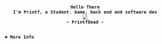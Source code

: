 <div align="justify">
<!-- Profile -->
<p align="center">
  <samp>
    <b>
      Hello There
    <br>
      I'm Printf, a Student. Game, back end and software dev
    </b>
    <br>
      <image src="https://readme-typing-svg.herokuapp.com?font=Iosevka&size=16&pause=1000&color=6791C9&center=true&vCenter=true&random=false&width=410&height=45&lines=I+love+programming+and+games.;Gaming+%26+C%2B%2B+enthusiast.;I+love+coffe.;Naruto+fan.;I'm+17+y.">
    <br>
    <b>
      ~ PrintfDead ~
    </b>
  </samp>
</p>

<br>

<details>
<summary><samp><b>More Info</b></samp></summary>

<h2></h2><br>

<!-- Contact Me -->
<p align="center">
  <samp>
    [<a href="https://twitter.com/usdjoaco">twitter</a>]
    [<a href="https://jjprintf.github.io">portafolio</a>]
    [<a href="https://dsc.bio/printf">discord-bio</a>]
    [<a href="mailto:printfcontact@gmail.com">e-mail</a>]
    [<a href="https://discord.gg/gNypW5aYyj">printf cave.</a>]
  </samp>
</p>

<h2></h2><br>

<!-- Profile Views Badge -->
<p align="center">
  <samp>
  <a href="#--------">
    <img src="https://komarev.com/ghpvc/?username=jjprintf&label=Profile+Views&color=blue&style=for-the-badge&abbreviated=true" alt="profile views" /> 
  </a>
  </samp>
</p>

<!-- Github Stats -->
<div align="center">
    <a href="#--------"><img height="137px" align="center" alt="GitHub Stats" src="https://github-readme-stats.vercel.app/api?username=jjprintf&count_private=true&show_icons=true&include_all_commits=true&line_height=21&theme=dark#gh-dark-mode-only"/></a></td>
    <a href="#--------"><img height="137px" align="center" alt="Top Language" src="https://github-readme-stats.vercel.app/api/top-langs/?username=jjprintf&layout=compact&line_height=21&hide=less,html,css,python,cmake,pawn,shell,c&theme=dark#gh-dark-mode-only"/></a></td>
</div>

</details>
</div>
